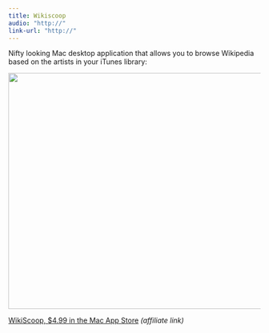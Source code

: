 ```yaml
---
title: Wikiscoop
audio: "http://"
link-url: "http://"
---
```

<p>Nifty looking Mac desktop application that allows you to browse Wikipedia based on the artists in your iTunes library:</p>
<p><img src="https://chrisenns.com/wp-content/uploads/2011/04/wikiscoop.png" alt="" title="wikiscoop" width="760" height="472" class="aligncenter size-full wp-image-19485" /></p>
<p><a href="http://click.linksynergy.com/fs-bin/stat?id=6PFrOqNV4B8&offerid=146261&type=3&subid=0&tmpid=1826&RD_PARM1=http%253A%252F%252Fitunes.apple.com%252Fca%252Fapp%252Fwikiscoop%252Fid432309983%253Fmt%253D12%2526uo%253D4%2526partnerId%253D30" target="itunes_store">WikiScoop, $4.99 in the Mac App Store</a> <em>(affiliate link)</em></p>

